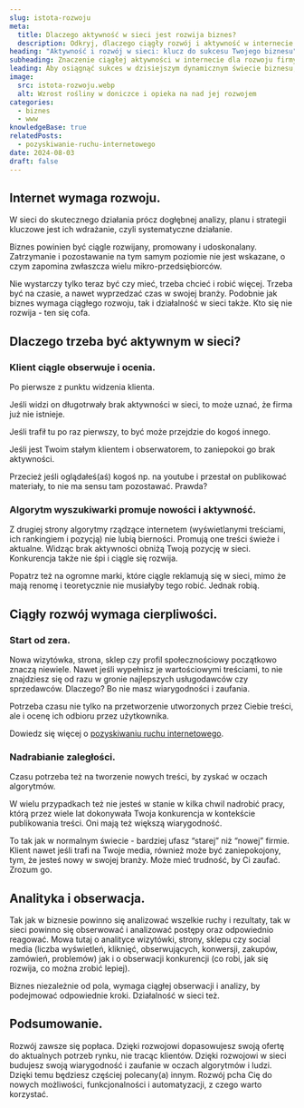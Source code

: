 ```yaml
---
slug: istota-rozwoju
meta:
  title: Dlaczego aktywność w sieci jest rozwija biznes?
  description: Odkryj, dlaczego ciągły rozwój i aktywność w internecie są niezbędne dla sukcesu Twojego biznesu. Działaj i się rozwijaj.
heading: "Aktywność i rozwój w sieci: klucz do sukcesu Twojego biznesu"
subheading: Znaczenie ciągłej aktywności w internecie dla rozwoju firmy
leading: Aby osiągnąć sukces w dzisiejszym dynamicznym świecie biznesu, nie wystarczy utworzyć wizytówkę, stronę, sklep internetowy czy profil w mediach społecznościowych. Kluczowe jest systematyczne działanie i ciągły rozwój, które pozwalają na utrzymanie konkurencyjności i budowanie zaufania w oczach klientów oraz algorytmów wyszukiwarek.
image:
  src: istota-rozwoju.webp
  alt: Wzrost rośliny w doniczce i opieka na nad jej rozwojem
categories:
  - biznes
  - www
knowledgeBase: true
relatedPosts:
  - pozyskiwanie-ruchu-internetowego
date: 2024-08-03
draft: false
---
```


## Internet wymaga rozwoju.

W sieci do skutecznego działania prócz dogłębnej analizy, planu i strategii kluczowe jest ich wdrażanie, czyli systematyczne działanie.

Biznes powinien być ciągle rozwijany, promowany i udoskonalany. Zatrzymanie i pozostawanie na tym samym poziomie nie jest wskazane, o czym zapomina zwłaszcza wielu mikro-przedsiębiorców.

Nie wystarczy tylko teraz być czy mieć, trzeba chcieć i robić więcej. Trzeba być na czasie, a nawet wyprzedzać czas w swojej branży. Podobnie jak biznes wymaga ciągłego rozwoju, tak i działalność w sieci także. Kto się nie rozwija - ten się cofa.

## Dlaczego trzeba być aktywnym w sieci?

### Klient ciągle obserwuje i ocenia.

Po pierwsze z punktu widzenia klienta.

Jeśli widzi on długotrwały brak aktywności w sieci, to może uznać, że firma już nie istnieje.

Jeśli trafił tu po raz pierwszy, to być może przejdzie do kogoś innego.

Jeśli jest Twoim stałym klientem i obserwatorem, to zaniepokoi go brak aktywności.

Przecież jeśli oglądałeś(aś) kogoś np. na youtube i przestał on publikować materiały, to nie ma sensu tam pozostawać. Prawda?

### Algorytm wyszukiwarki promuje nowości i aktywność.

Z drugiej strony algorytmy rządzące internetem (wyświetlanymi treściami, ich rankingiem i pozycją) nie lubią bierności. Promują one treści świeże i aktualne. Widząc brak aktywności obniżą Twoją pozycję w sieci. Konkurencja także nie śpi i ciągle się rozwija.

Popatrz też na ogromne marki, które ciągle reklamują się w sieci, mimo że mają renomę i teoretycznie nie musiałyby tego robić. Jednak robią.

## Ciągły rozwój wymaga cierpliwości.

### Start od zera.

Nowa wizytówka, strona, sklep czy profil społecznościowy początkowo znaczą niewiele. Nawet jeśli wypełnisz je wartościowymi treściami, to nie znajdziesz się od razu w gronie najlepszych usługodawców czy sprzedawców. Dlaczego? Bo nie masz wiarygodności i zaufania.

Potrzeba czasu nie tylko na przetworzenie utworzonych przez Ciebie treści, ale i ocenę ich odbioru przez użytkownika.

Dowiedz się więcej o [pozyskiwaniu ruchu internetowego](/blog/pozyskiwanie-ruchu-internetowego/).

### Nadrabianie zaległości.

Czasu potrzeba też na tworzenie nowych treści, by zyskać w oczach algorytmów.

W wielu przypadkach też nie jesteś w stanie w kilka chwil nadrobić pracy, którą przez wiele lat dokonywała Twoja konkurencja w kontekście publikowania treści. Oni mają też większą wiarygodność.

To tak jak w normalnym świecie - bardziej ufasz “starej” niż “nowej” firmie. Klient nawet jeśli trafi na Twoje media, również może być zaniepokojony, tym, że jesteś nowy w swojej branży. Może mieć trudność, by Ci zaufać. Zrozum go.

## Analityka i obserwacja.

Tak jak w biznesie powinno się analizować wszelkie ruchy i rezultaty, tak w sieci powinno się obserwować i analizować postępy oraz odpowiednio reagować. Mowa tutaj o analityce wizytówki, strony, sklepu czy social media (liczba wyświetleń, kliknięć, obserwujących, konwersji, zakupów, zamówień, problemów) jak i o obserwacji konkurencji (co robi, jak się rozwija, co można zrobić lepiej).

Biznes niezależnie od pola, wymaga ciągłej obserwacji i analizy, by podejmować odpowiednie kroki. Działalność w sieci też.

## Podsumowanie.

Rozwój zawsze się popłaca. Dzięki rozwojowi dopasowujesz swoją ofertę do aktualnych potrzeb rynku, nie tracąc klientów. Dzięki rozwojowi w sieci budujesz swoją wiarygodność i zaufanie w oczach algorytmów i ludzi. Dzięki temu będziesz częściej polecany(a) innym. Rozwój pcha Cię do nowych możliwości, funkcjonalności i automatyzacji, z czego warto korzystać.
